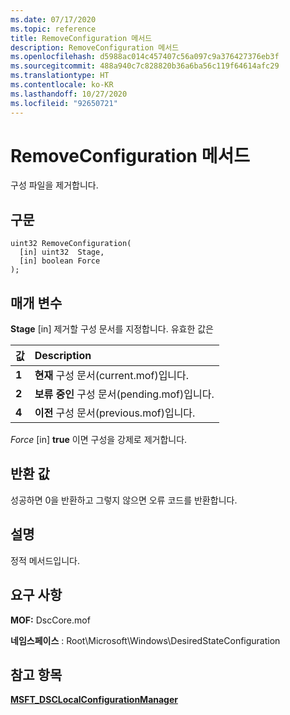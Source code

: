 ```yaml
---
ms.date: 07/17/2020
ms.topic: reference
title: RemoveConfiguration 메서드
description: RemoveConfiguration 메서드
ms.openlocfilehash: d5988ac014c457407c56a097c9a376427376eb3f
ms.sourcegitcommit: 488a940c7c828820b36a6ba56c119f64614afc29
ms.translationtype: HT
ms.contentlocale: ko-KR
ms.lasthandoff: 10/27/2020
ms.locfileid: "92650721"
---
```

# <a name="removeconfiguration-method"></a>RemoveConfiguration 메서드

구성 파일을 제거합니다.

## <a name="syntax"></a>구문

```mof
uint32 RemoveConfiguration(
  [in] uint32  Stage,
  [in] boolean Force
);
```

## <a name="parameters"></a>매개 변수

**Stage** \[in\] 제거할 구성 문서를 지정합니다. 유효한 값은

|값 |Description |
|:--- |:---|
|**1** | **현재** 구성 문서(current.mof)입니다. |
|**2** | **보류 중인** 구성 문서(pending.mof)입니다.  |
|**4** | **이전** 구성 문서(previous.mof)입니다. |

*Force* \[in\] **true** 이면 구성을 강제로 제거합니다.

## <a name="return-value"></a>반환 값

성공하면 0을 반환하고 그렇지 않으면 오류 코드를 반환합니다.

## <a name="remarks"></a>설명

정적 메서드입니다.

## <a name="requirements"></a>요구 사항

**MOF:** DscCore.mof

**네임스페이스** : Root\Microsoft\Windows\DesiredStateConfiguration

## <a name="see-also"></a>참고 항목

[**MSFT_DSCLocalConfigurationManager**](msft-dsclocalconfigurationmanager.md)
